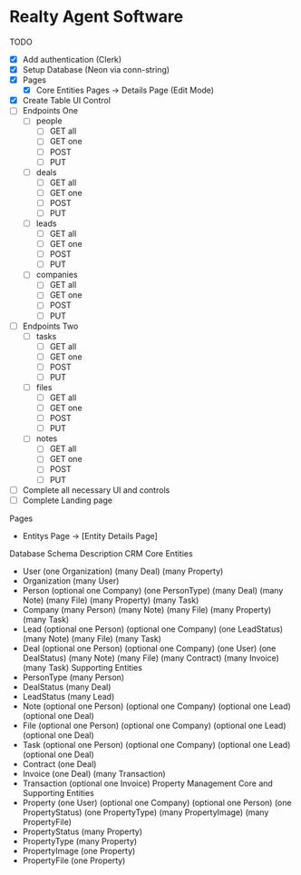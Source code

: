 # Realty Agent Software

TODO
- [X] Add authentication (Clerk)
- [X] Setup Database (Neon via conn-string)
- [X] Pages
  - [X] Core Entities Pages -> Details Page (Edit Mode)
- [X] Create Table UI Control
- [ ] Endpoints One
  - [ ] people
    - [ ] GET all
    - [ ] GET one
    - [ ] POST
    - [ ] PUT
  - [ ] deals
    - [ ] GET all
    - [ ] GET one
    - [ ] POST
    - [ ] PUT
  - [ ] leads
    - [ ] GET all
    - [ ] GET one
    - [ ] POST
    - [ ] PUT
  - [ ] companies
    - [ ] GET all
    - [ ] GET one
    - [ ] POST
    - [ ] PUT
- [ ] Endpoints Two
  - [ ] tasks
    - [ ] GET all
    - [ ] GET one
    - [ ] POST
    - [ ] PUT
  - [ ] files
    - [ ] GET all
    - [ ] GET one
    - [ ] POST
    - [ ] PUT
  - [ ] notes
    - [ ] GET all
    - [ ] GET one
    - [ ] POST
    - [ ] PUT
- [ ] Complete all necessary UI and controls
- [ ] Complete Landing page

Pages
- Entitys Page -> [Entity Details Page]

Database Schema Description
CRM Core Entities
- User (one Organization) (many Deal) (many Property)
- Organization (many User)
- Person (optional one Company) (one PersonType) (many Deal) (many Note) (many File) (many Property) (many Task)
- Company (many Person) (many Note) (many File) (many Property) (many Task)
- Lead (optional one Person) (optional one Company) (one LeadStatus) (many Note) (many File) (many Task)
- Deal (optional one Person) (optional one Company) (one User) (one DealStatus) (many Note) (many File) (many Contract) (many Invoice) (many Task)
Supporting Entities
- PersonType (many Person)
- DealStatus (many Deal)
- LeadStatus (many Lead)
- Note (optional one Person) (optional one Company) (optional one Lead) (optional one Deal)
- File (optional one Person) (optional one Company) (optional one Lead) (optional one Deal)
- Task (optional one Person) (optional one Company) (optional one Lead) (optional one Deal)
- Contract (one Deal)
- Invoice (one Deal) (many Transaction)
- Transaction (optional one Invoice)
Property Management Core and Supporting Entities
- Property (one User) (optional one Company) (optional one Person) (one PropertyStatus) (one PropertyType) (many PropertyImage) (many PropertyFile)
- PropertyStatus (many Property)
- PropertyType (many Property)
- PropertyImage (one Property)
- PropertyFile (one Property)